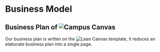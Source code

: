 # Business Model

## Business Plan of ![Campus Canvas](https://docs.google.com/presentation/d/1t0Tgj0LdxebdV1llosvSGrhvIg_TdwaTo5xvGyB5zcA/edit?usp=sharing)

Our business plan is wrtten on the ![Lean Canvas](https://www.leancanvas.com/) template, it reduces an elaborate business plan into a single page. 
